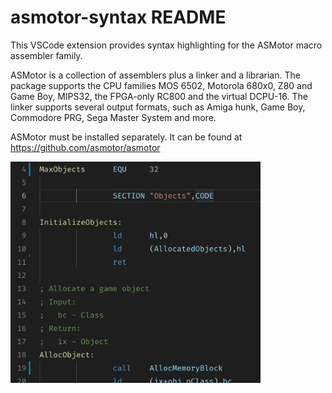 # asmotor-syntax README

This VSCode extension provides syntax highlighting for the ASMotor macro assembler family.

ASMotor is a collection of assemblers plus a linker and a librarian. The package supports the CPU families
MOS 6502, Motorola 680x0, Z80 and Game Boy, MIPS32, the FPGA-only RC800 and the virtual DCPU-16. The linker supports several
output formats, such as Amiga hunk, Game Boy, Commodore PRG, Sega Master System and more.

ASMotor must be installed separately. It can be found at https://github.com/asmotor/asmotor

<img src="https://raw.githubusercontent.com/asmotor/vscode-highlighting/master/images/z80-example.png" width="400px" />
